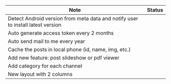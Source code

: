 Note | Status
| - | - |
Detect Android version from meta data and notify user to install latest version |
Auto generate access token every 2 months |
Auto send mail to me every year | 
Cache the posts in local phone (id, name, img, etc.) |
Add new feature: post slideshow or pdf viewer |
Add category for each channel |
New layout with 2 columns |
